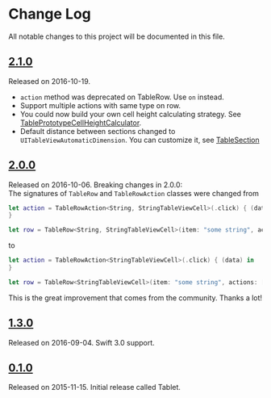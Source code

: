 # Change Log

All notable changes to this project will be documented in this file.

## [2.1.0](https://github.com/maxsokolov/TableKit/releases/tag/1.4.0)
Released on 2016-10-19.
- `action` method was deprecated on TableRow. Use `on` instead.
- Support multiple actions with same type on row.
- You could now build your own cell height calculating strategy. See [TablePrototypeCellHeightCalculator](Sources/TablePrototypeCellHeightCalculator.swift).
- Default distance between sections changed to `UITableViewAutomaticDimension`. You can customize it, see [TableSection](Sources/TableSection.swift)

## [2.0.0](https://github.com/maxsokolov/TableKit/releases/tag/2.0.0)
Released on 2016-10-06. Breaking changes in 2.0.0:
<br/>The signatures of `TableRow` and `TableRowAction` classes were changed from
```swift
let action = TableRowAction<String, StringTableViewCell>(.click) { (data) in
}

let row = TableRow<String, StringTableViewCell>(item: "some string", actions: [action])
```
to
```swift
let action = TableRowAction<StringTableViewCell>(.click) { (data) in
}

let row = TableRow<StringTableViewCell>(item: "some string", actions: [action])
```
This is the great improvement that comes from the community. Thanks a lot!

## [1.3.0](https://github.com/maxsokolov/TableKit/releases/tag/1.3.0)
Released on 2016-09-04. Swift 3.0 support.

## [0.1.0](https://github.com/maxsokolov/TableKit/releases/tag/0.1.0)
Released on 2015-11-15. Initial release called Tablet.